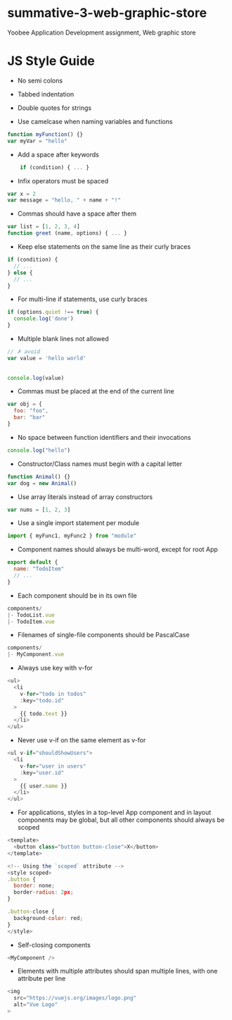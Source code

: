 # summative-3-web-graphic-store
Yoobee Application Development assignment, Web graphic store

# JS Style Guide

- No semi colons
- Tabbed indentation
- Double quotes for strings

- Use camelcase when naming variables and functions
```javascript
function myFunction() {}
var myVar = "hello"
```

- Add a space after keywords
```javascript
    if (condition) { ... }
```

- Infix operators must be spaced
```javascript
var x = 2
var message = "hello, " + name + "!"
```

- Commas should have a space after them
```javascript
var list = [1, 2, 3, 4]
function greet (name, options) { ... }
```

- Keep else statements on the same line as their curly braces
```javascript
if (condition) {
  // ...
} else {
  // ...
}
```

- For multi-line if statements, use curly braces
```javascript
if (options.quiet !== true) {
  console.log('done')
}
```

- Multiple blank lines not allowed
```javascript
// ✗ avoid
var value = 'hello world'
 
 
console.log(value)
```

- Commas must be placed at the end of the current line
```javascript
var obj = {
  foo: "foo",
  bar: "bar"
}
```

- No space between function identifiers and their invocations
```javascript
console.log("hello")
```

- Constructor/Class names must begin with a capital letter
```javascript
function Animal() {}
var dog = new Animal()
```

- Use array literals instead of array constructors

```javascript
var nums = [1, 2, 3]
```

- Use a single import statement per module
```javascript
import { myFunc1, myFunc2 } from "module"
```

- Component names should always be multi-word, except for root App
```javascript
export default {
  name: "TodoItem"
  // ...
}
```

- Each component should be in its own file
```javascript
components/
|- TodoList.vue
|- TodoItem.vue
```

- Filenames of single-file components should be PascalCase
```javascript
components/
|- MyComponent.vue
```

- Always use key with v-for
```javascript
<ul>
  <li
    v-for="todo in todos"
    :key="todo.id"
  >
    {{ todo.text }}
  </li>
</ul>
```

- Never use v-if on the same element as v-for
```javascript
<ul v-if="shouldShowUsers">
  <li
    v-for="user in users"
    :key="user.id"
  >
    {{ user.name }}
  </li>
</ul>
```

- For applications, styles in a top-level App component and in layout components may be global, but all other components should always be scoped
```javascript
<template>
  <button class="button button-close">X</button>
</template>

<!-- Using the `scoped` attribute -->
<style scoped>
.button {
  border: none;
  border-radius: 2px;
}

.button-close {
  background-color: red;
}
</style>
```

- Self-closing components
```javascript
<MyComponent />
```

- Elements with multiple attributes should span multiple lines, with one attribute per line
```javascript
<img
  src="https://vuejs.org/images/logo.png"
  alt="Vue Logo"
>
```

